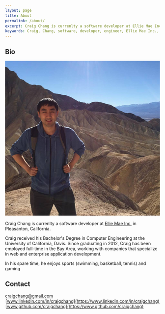 ```yaml
---
layout: page
title: About
permalink: /about/
excerpt: Craig Chang is currenlty a software developer at Ellie Mae Inc. in Pleasanton, California. Craig received his Bachelor's Degree in Computer Engineering at the University of California, Davis.
keywords: Craig, Chang, software, developer, engineer, Ellie Mae Inc., uc davis, about, web, enterprise, email, linkedin, github
---
```


## Bio

![Craig Bio Picture](/images/craig_bio.jpg "Craig Bio Picture")

Craig Chang is currenlty a software developer at [Ellie Mae Inc.](http://www.elliemae.com) in Pleasanton, California.

Craig received his Bachelor's Degree in Computer Engineering at the University of California, Davis. Since graduating in 2012, Craig has been employed full-time in the Bay Area, working with companies that specialize in web and enterprise application development.

In his spare time, he enjoys sports (swimming, basketball, tennis) and gaming.

## Contact

<i class="fa fa-envelope-o" style="width: 20px;" title="Email"></i> [craigchang@gmail.com](mailto:craigchang@gmail.com)<br>
<i class="fa fa-linkedin-square" style="width: 19px; margin-left:1px;" title="Linkedin"></i> [www.linkedin.com/in/craigchang](https://www.linkedin.com/in/craigchang)<br>
<i class="fa fa-github-square" style="width: 19px; margin-left:1px;" title="GitHub"></i> [www.github.com/craigchang](https://www.github.com/craigchang)